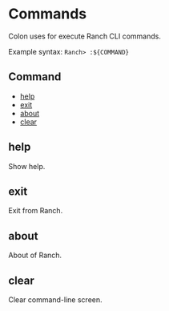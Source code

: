 # Commands

Colon uses for execute Ranch CLI commands.

Example syntax: `Ranch> :${COMMAND}`

## Command
+ [help](#help)
+ [exit](#exit)
+ [about](#about)
+ [clear](#clear)

<h2 id="help">help</h2>
Show help.

<h2 id="exit">exit</h2>
Exit from Ranch.

<h2 id="about">about</h2>
About of Ranch.

<h2 id="clear">clear</h2>
Clear command-line screen.
